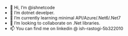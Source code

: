 - 👋 Hi, I’m @ishnetcode
- 👀 I’m dotnet develper.
- 🌱 I’m currently learning minimal API/Azure/.Net6/.Net7
- 💞️ I’m looking to collaborate on .Net libraries.
- 📫 You can find me on linkedin @ ish-rastogi-5b322010

<!---
ishnetcode/ishnetcode is a ✨ special ✨ repository because its `README.md` (this file) appears on your GitHub profile.
You can click the Preview link to take a look at your changes.
--->
